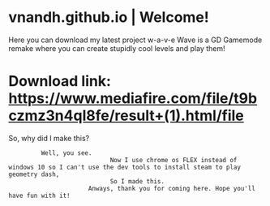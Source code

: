 # vnandh.github.io | Welcome!
Here you can download my latest project
w-a-v-e
Wave is a GD Gamemode remake where you can create stupidly cool levels and play them!


# Download link: https://www.mediafire.com/file/t9bczmz3n4ql8fe/result+(1).html/file


So, why did I make this?

             Well, you see.
                                Now I use chrome os FLEX instead of windows 10 so I can't use the dev tools to install steam to play geometry dash,
                                So I made this.
                          Anways, thank you for coming here. Hope you'll have fun with it!


